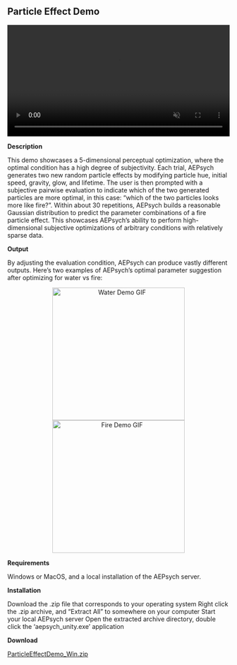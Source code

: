## Particle Effect Demo

<video controls muted style="width: 100%;">
  <source src="https://github.com/facebookresearch/aepsych/assets/80999718/f03bd171-fa19-449c-8807-af891cc8629c" type="video/mp4" alt="Particle Effects Demo">
  Your browser does not support the video tag.
</video>

**Description**

This demo showcases a 5-dimensional perceptual optimization, where the optimal condition has a high degree of subjectivity. Each trial, AEPsych generates two new random particle effects by modifying particle hue, initial speed, gravity, glow, and lifetime. The user is then prompted with a subjective pairwise evaluation to indicate which of the two generated particles are more optimal, in this case: “which of the two particles looks more like fire?”. Within about 30 repetitions, AEPsych builds a reasonable Gaussian distribution to predict the parameter combinations of a fire particle effect. This showcases AEPsych’s ability to perform high-dimensional subjective optimizations of arbitrary conditions with relatively sparse data.

**Output**

By adjusting the evaluation condition, AEPsych can produce vastly different outputs. Here’s two examples of AEPsych’s optimal parameter suggestion after optimizing for water vs fire:

<div style="text-align: center;">
  <img src="https://github.com/facebookresearch/aepsych/assets/80999718/083b03c2-a7ed-43ed-9884-ed6665b1bc4f" alt="Water Demo GIF" width="300"/>
  <img src="https://github.com/facebookresearch/aepsych/assets/80999718/253f03e0-a3b1-42b8-a95a-dfb6b139f4dd" alt="Fire Demo GIF" width="300"/>
</div>

**Requirements**

Windows or MacOS, and a local installation of the AEPsych server.

**Installation**

Download the .zip file that corresponds to your operating system
Right click the .zip archive, and “Extract All” to somewhere on your computer
Start your local AEPsych server
Open the extracted archive directory, double click the ‘aepsych_unity.exe’ application

**Download**

[ParticleEffectDemo_Win.zip](https://github.com/facebookresearch/aepsych/files/12034005/ParticleEffectDemo_Win.zip)
